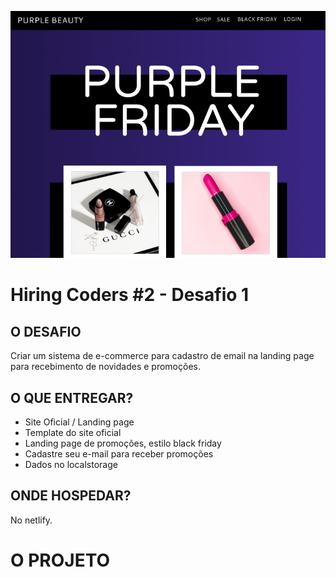 ![](https://github.com/cabarros3/web_developer/blob/master/img/page.PNG)

# Hiring Coders #2 - Desafio 1
## O DESAFIO
Criar um sistema de e-commerce para cadastro de email na landing page para recebimento de novidades e promoções.
## O QUE ENTREGAR?
 - Site Oficial / Landing page 
 - Template do site oficial 
 - Landing page de promoções, estilo black friday
 - Cadastre seu e-mail para receber promoções 
 - Dados no localstorage
## ONDE HOSPEDAR?
No netlify.

# O PROJETO

